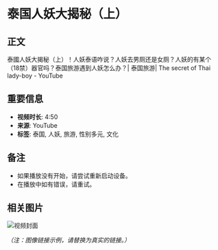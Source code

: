 # 泰国人妖大揭秘（上）

## 正文

泰國人妖大揭秘（上）！人妖泰语咋说？人妖去男厕还是女厕？人妖的有某个（18禁）器官吗？泰国旅游遇到人妖怎么办？| 泰国旅游| The secret of Thai lady-boy - YouTube

## 重要信息

- **视频时长**: 4:50
- **来源**: YouTube
- **标签**: 泰国, 人妖, 旅游, 性别多元, 文化

## 备注

- 如果播放没有开始，请尝试重新启动设备。
- 在播放中如有错误，请重试。

## 相关图片

![视频封面](https://link-to-image.com/image.jpg) 

*（注：图像链接示例，请替换为真实的链接。）*